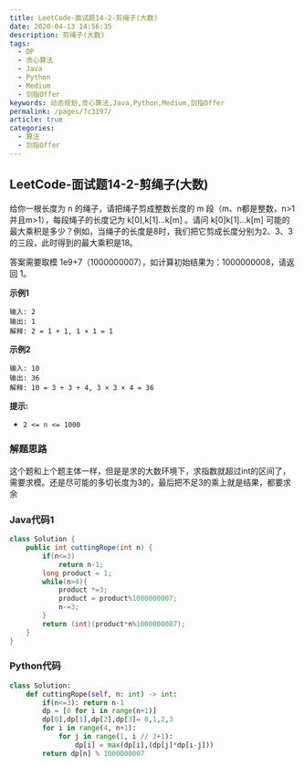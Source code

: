 ```yaml
---
title: LeetCode-面试题14-2-剪绳子(大数)
date: 2020-04-13 14:56:35
description: 剪绳子(大数)
tags: 
  - DP
  - 贪心算法
  - Java
  - Python
  - Medium
  - 剑指Offer
keywords: 动态规划,贪心算法,Java,Python,Medium,剑指Offer
permalink: /pages/7c3197/
article: true
categories: 
  - 算法
  - 剑指Offer
---
```


## LeetCode-面试题14-2-剪绳子(大数)

给你一根长度为 n 的绳子，请把绳子剪成整数长度的 m 段（m、n都是整数，n>1并且m>1），每段绳子的长度记为 k[0],k[1]...k[m] 。请问 k[0]k[1]...k[m] 可能的最大乘积是多少？例如，当绳子的长度是8时，我们把它剪成长度分别为2、3、3的三段，此时得到的最大乘积是18。

答案需要取模 1e9+7（1000000007），如计算初始结果为：1000000008，请返回 1。

 <!--more-->

**示例1**

```
输入: 2
输出: 1
解释: 2 = 1 + 1, 1 × 1 = 1
```

**示例2**

```
输入: 10
输出: 36
解释: 10 = 3 + 3 + 4, 3 × 3 × 4 = 36
```

**提示:**

- `2 <= n <= 1000`

### 解题思路

这个题和上个题主体一样，但是是求的大数环境下，求指数就超过int的区间了，需要求模。还是尽可能的多切长度为3的，最后把不足3的乘上就是结果，都要求余

### Java代码1

```java
class Solution {
    public int cuttingRope(int n) {
        if(n<=3)
            return n-1;
        long product = 1;
        while(n>4){
            product *=3;
            product = product%1000000007;
            n-=3;
        }
        return (int)(product*n%1000000007);
    }
}
```

### Python代码

```python
class Solution:
    def cuttingRope(self, n: int) -> int:
        if(n<=3): return n-1
        dp = [0 for i in range(n+1)]
        dp[0],dp[1],dp[2],dp[3]= 0,1,2,3
        for i in range(4, n+1):
            for j in range(1, i // 2+1):
                dp[i] = max(dp[i],(dp[j]*dp[i-j]))
        return dp[n] % 1000000007
```

